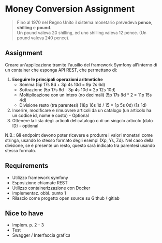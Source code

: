 # Money Conversion Assignment

> Fino al 1970 nel Regno Unito il sistema monetario prevedeva **pence**, **shilling** e **pound**.  
> Un pound valeva 20 shilling, ed uno shilling valeva 12 pence. (Un pound valeva 240 pence).

## Assignment
Creare un'applicazione tramite l'ausilio del framework Symfony all'interno di un container che esponga API REST, che permettano di:
1. **Eseguire le principali operazioni aritmetiche**  
   - Somma (5p 17s 8d + 3p 4s 10d = 9p 2s 6d)  
   - Sottrazione (5p 17s 8d - 3p 4s 10d = 2p 12s 10d)  
   - Moltiplicazione con un intero (no decimali) (5p 17s 8d * 2 = 11p 15s 4d)  
   - Divisione resto (tra parentesi) (18p 16s 1d / 15 = 1p 5s 0d) (1s 1d)  
2. Inserire, modificare e rimuovere articoli da un catalogo (un articolo ha un codice id, nome e costo) - Optional
3. Ottenere la lista degli articoli del catalogo o di un singolo articolo (dato ID) - optional

N.B.: Gli endpoint devono poter ricevere e produrre i valori monetari come stringa, usando lo stesso formato degli esempi (Xp, Ys, Zd).
Nel caso della divisione, se è presente un resto, questo sarà indicato tra parentesi usando stesso formato.

## Requirements

- Utilizzo framework symfony
- Esposizione chiamate REST
- Utilizzo containerizzazione con Docker
- Implementaz. obbl. punto 1
- Rilascio come progetto open source su Github / gitlab

## Nice to have

- Implem. p. 2 - 3
- Test
- Swagger / Interfaccia grafica
